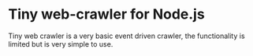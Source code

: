 # Tiny web-crawler for Node.js
Tiny web crawler is a very basic event driven crawler, the functionality is limited but is very simple to use.
